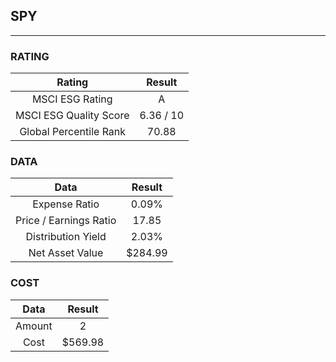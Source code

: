 ## SPY
----
### RATING

|Rating|Result|
|:----:|:---:|
|MSCI ESG Rating|A|
|MSCI ESG Quality Score|6.36 / 10|
|Global Percentile Rank|70.88|

### DATA

|Data|Result|
|:----:|:---:|
|Expense Ratio|0.09%|
|Price / Earnings Ratio|17.85|
|Distribution Yield|2.03%|
|Net Asset Value|$284.99|

### COST

|Data|Result|
|:----:|:---:|
|Amount|2|
|Cost|$569.98|
